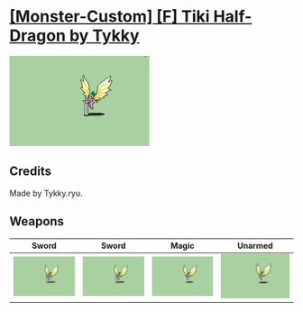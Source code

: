 # [\[Monster-Custom\] \[F\] Tiki Half-Dragon by Tykky](./)

<img src="./1.%20Sword%20(Flashy%20crit)/Sword_000.png" alt="[Monster-Custom] [F] Tiki Half-Dragon by Tykky standing" />

## Credits

Made by Tykky.ryu.

## Weapons


|Sword |Sword |Magic |Unarmed |
|  :---: | :---: | :---: | :---: |
| <img alt="Sword animation" src="./1.%20Sword%20(Flashy%20crit)/Sword.gif" /> | <img alt="Sword animation" src="./1.%20Sword%20(Normal%20Crit)/Sword.gif" /> | <img alt="Magic animation" src="./6.%20Magic/Magic.gif" /> | <img alt="Unarmed animation" src="./8.%20Unarmed/Unarmed.gif" /> |
